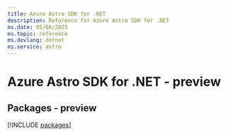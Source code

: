```yaml
---
title: Azure Astro SDK for .NET
description: Reference for Azure Astro SDK for .NET
ms.date: 05/08/2025
ms.topic: reference
ms.devlang: dotnet
ms.service: astro
---
```

# Azure Astro SDK for .NET - preview
## Packages - preview
[!INCLUDE [packages](astro-index.md)]